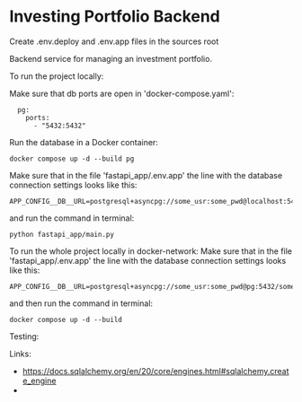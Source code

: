 # Investing Portfolio Backend

Create .env.deploy and .env.app files in the sources root


Backend service for managing an investment portfolio.



To run the project locally:

Make sure that db ports are open in 'docker-compose.yaml':
```
  pg:
    ports:
      - "5432:5432"
```
Run the database in a Docker container:
```
docker compose up -d --build pg
```

Make sure that in the file 'fastapi_app/.env.app' the line with the database connection settings looks like this:
```
APP_CONFIG__DB__URL=postgresql+asyncpg://some_usr:some_pwd@localhost:5432/some_db
```
and run the command in terminal:
```
python fastapi_app/main.py
```

To run the whole project locally in docker-network:
Make sure that in the file 'fastapi_app/.env.app' the line with the database connection settings looks like this:
```
APP_CONFIG__DB__URL=postgresql+asyncpg://some_usr:some_pwd@pg:5432/some_db
```
and then run the command in terminal:
```
docker compose up -d --build
```

Testing:



Links:
- https://docs.sqlalchemy.org/en/20/core/engines.html#sqlalchemy.create_engine
- 